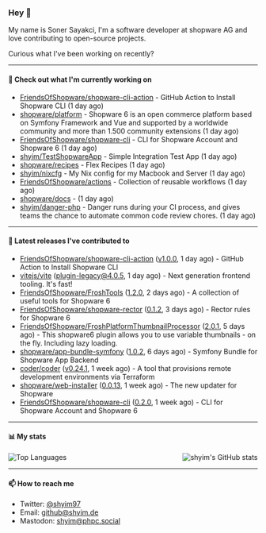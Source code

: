 ### Hey 👋

My name is Soner Sayakci, I'm a software developer at shopware AG and love contributing to open-source projects.

Curious what I've been working on recently?

---

#### 👷 Check out what I'm currently working on

- [FriendsOfShopware/shopware-cli-action](https://github.com/FriendsOfShopware/shopware-cli-action) - GitHub Action to Install Shopware CLI (1 day ago)
- [shopware/platform](https://github.com/shopware/platform) - Shopware 6 is an open commerce platform based on Symfony Framework and Vue and supported by a worldwide community and more than 1.500 community extensions (1 day ago)
- [FriendsOfShopware/shopware-cli](https://github.com/FriendsOfShopware/shopware-cli) - CLI for Shopware Account and Shopware 6 (1 day ago)
- [shyim/TestShopwareApp](https://github.com/shyim/TestShopwareApp) - Simple Integration Test App (1 day ago)
- [shopware/recipes](https://github.com/shopware/recipes) - Flex Recipes (1 day ago)
- [shyim/nixcfg](https://github.com/shyim/nixcfg) - My Nix config for my Macbook and Server (1 day ago)
- [FriendsOfShopware/actions](https://github.com/FriendsOfShopware/actions) - Collection of reusable workflows (1 day ago)
- [shopware/docs](https://github.com/shopware/docs) -  (1 day ago)
- [shyim/danger-php](https://github.com/shyim/danger-php) - Danger runs during your CI process, and gives teams the chance to automate common code review chores. (1 day ago)

---

#### 🔭 Latest releases I've contributed to

- [FriendsOfShopware/shopware-cli-action](https://github.com/FriendsOfShopware/shopware-cli-action) ([v1.0.0](https://github.com/FriendsOfShopware/shopware-cli-action/releases/tag/v1.0.0), 1 day ago) - GitHub Action to Install Shopware CLI
- [vitejs/vite](https://github.com/vitejs/vite) ([plugin-legacy@4.0.5](https://github.com/vitejs/vite/releases/tag/plugin-legacy%404.0.5), 1 day ago) - Next generation frontend tooling. It&#39;s fast!
- [FriendsOfShopware/FroshTools](https://github.com/FriendsOfShopware/FroshTools) ([1.2.0](https://github.com/FriendsOfShopware/FroshTools/releases/tag/1.2.0), 2 days ago) - A collection of useful tools for Shopware 6
- [FriendsOfShopware/shopware-rector](https://github.com/FriendsOfShopware/shopware-rector) ([0.1.2](https://github.com/FriendsOfShopware/shopware-rector/releases/tag/0.1.2), 3 days ago) - Rector rules for Shopware 6
- [FriendsOfShopware/FroshPlatformThumbnailProcessor](https://github.com/FriendsOfShopware/FroshPlatformThumbnailProcessor) ([2.0.1](https://github.com/FriendsOfShopware/FroshPlatformThumbnailProcessor/releases/tag/2.0.1), 5 days ago) - This shopware6 plugin allows you to use variable thumbnails - on the fly. Including lazy loading.
- [shopware/app-bundle-symfony](https://github.com/shopware/app-bundle-symfony) ([1.0.2](https://github.com/shopware/app-bundle-symfony/releases/tag/1.0.2), 6 days ago) - Symfony Bundle for Shopware App Backend
- [coder/coder](https://github.com/coder/coder) ([v0.24.1](https://github.com/coder/coder/releases/tag/v0.24.1), 1 week ago) - A tool that provisions remote development environments via Terraform
- [shopware/web-installer](https://github.com/shopware/web-installer) ([0.0.13](https://github.com/shopware/web-installer/releases/tag/0.0.13), 1 week ago) - The new updater for Shopware
- [FriendsOfShopware/shopware-cli](https://github.com/FriendsOfShopware/shopware-cli) ([0.2.0](https://github.com/FriendsOfShopware/shopware-cli/releases/tag/0.2.0), 1 week ago) - CLI for Shopware Account and Shopware 6

---

#### 📊 My stats

<img align="right" alt="shyim's GitHub stats" src="https://github-readme-stats.vercel.app/api?username=shyim&count_private=1&show_icons=true&" />

![Top Languages](https://github-readme-stats.vercel.app/api/top-langs/?username=shyim)

---

#### 📫 How to reach me

- Twitter: [@shyim97](https://twitter.com/shyim97)
- Email: [github@shyim.de](mailto://github@shyim.de)
- Mastodon: <a rel="me" href="https://phpc.social/@shyim">shyim@phpc.social</a>

